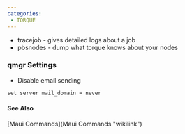 ```yaml
---
categories:
 - TORQUE
---
```

-   tracejob - gives detailed logs about a job
-   pbsnodes - dump what torque knows about your nodes

### qmgr Settings

-   Disable email sending

`set server mail_domain = never`

#### See Also

[Maui Commands](Maui Commands "wikilink")

